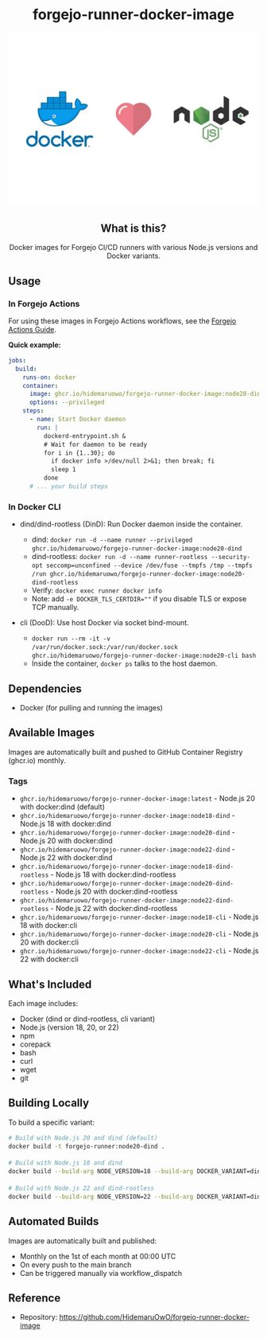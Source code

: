 <div align="center">

# forgejo-runner-docker-image

![docker-nodejs](docs/docker-nodejs.png)

## What is this?

Docker images for Forgejo CI/CD runners with various Node.js versions and Docker variants.

</div>

## Usage

### In Forgejo Actions

For using these images in Forgejo Actions workflows, see the [Forgejo Actions Guide](docs/FORGEJO_ACTIONS_GUIDE.md).

**Quick example:**
```yaml
jobs:
  build:
    runs-on: docker
    container:
      image: ghcr.io/hidemaruowo/forgejo-runner-docker-image:node20-dind
      options: --privileged
    steps:
      - name: Start Docker daemon
        run: |
          dockerd-entrypoint.sh &
          # Wait for daemon to be ready
          for i in {1..30}; do
            if docker info >/dev/null 2>&1; then break; fi
            sleep 1
          done
      # ... your build steps
```

### In Docker CLI

- dind/dind-rootless (DinD): Run Docker daemon inside the container.
  - dind: `docker run -d --name runner --privileged ghcr.io/hidemaruowo/forgejo-runner-docker-image:node20-dind`
  - dind-rootless: `docker run -d --name runner-rootless --security-opt seccomp=unconfined --device /dev/fuse --tmpfs /tmp --tmpfs /run ghcr.io/hidemaruowo/forgejo-runner-docker-image:node20-dind-rootless`
  - Verify: `docker exec runner docker info`
  - Note: add `-e DOCKER_TLS_CERTDIR=""` if you disable TLS or expose TCP manually.

- cli (DooD): Use host Docker via socket bind-mount.
  - `docker run --rm -it -v /var/run/docker.sock:/var/run/docker.sock ghcr.io/hidemaruowo/forgejo-runner-docker-image:node20-cli bash`
  - Inside the container, `docker ps` talks to the host daemon.

## Dependencies

- Docker (for pulling and running the images)

## Available Images

Images are automatically built and pushed to GitHub Container Registry (ghcr.io) monthly.

### Tags

- `ghcr.io/hidemaruowo/forgejo-runner-docker-image:latest` - Node.js 20 with docker:dind (default)
- `ghcr.io/hidemaruowo/forgejo-runner-docker-image:node18-dind` - Node.js 18 with docker:dind
- `ghcr.io/hidemaruowo/forgejo-runner-docker-image:node20-dind` - Node.js 20 with docker:dind
- `ghcr.io/hidemaruowo/forgejo-runner-docker-image:node22-dind` - Node.js 22 with docker:dind
- `ghcr.io/hidemaruowo/forgejo-runner-docker-image:node18-dind-rootless` - Node.js 18 with docker:dind-rootless
- `ghcr.io/hidemaruowo/forgejo-runner-docker-image:node20-dind-rootless` - Node.js 20 with docker:dind-rootless
- `ghcr.io/hidemaruowo/forgejo-runner-docker-image:node22-dind-rootless` - Node.js 22 with docker:dind-rootless
- `ghcr.io/hidemaruowo/forgejo-runner-docker-image:node18-cli` - Node.js 18 with docker:cli
- `ghcr.io/hidemaruowo/forgejo-runner-docker-image:node20-cli` - Node.js 20 with docker:cli
- `ghcr.io/hidemaruowo/forgejo-runner-docker-image:node22-cli` - Node.js 22 with docker:cli

## What's Included

Each image includes:

- Docker (dind or dind-rootless, cli variant)
- Node.js (version 18, 20, or 22)
- npm
- corepack
- bash
- curl
- wget
- git

## Building Locally

To build a specific variant:

```bash
# Build with Node.js 20 and dind (default)
docker build -t forgejo-runner:node20-dind .

# Build with Node.js 18 and dind
docker build --build-arg NODE_VERSION=18 --build-arg DOCKER_VARIANT=dind -t forgejo-runner:node18-dind .

# Build with Node.js 22 and dind-rootless
docker build --build-arg NODE_VERSION=22 --build-arg DOCKER_VARIANT=dind-rootless -t forgejo-runner:node22-dind-rootless .
```

## Automated Builds

Images are automatically built and published:

- Monthly on the 1st of each month at 00:00 UTC
- On every push to the main branch
- Can be triggered manually via workflow_dispatch

## Reference

- Repository: https://github.com/HidemaruOwO/forgejo-runner-docker-image

